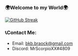 ### 🌍Welcome to my World🌍
[![GitHub Streak](http://github-readme-streak-stats.herokuapp.com?user=DevinNorgarb&date_format=M%20j%5B%2C%20Y%5D)]()

### 📞Contact Me:
- Email: bkb.braock@gmail.com
- Discord: MrScorpioXX#4809

